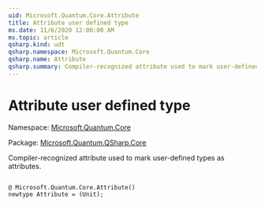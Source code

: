 ```yaml
---
uid: Microsoft.Quantum.Core.Attribute
title: Attribute user defined type
ms.date: 11/6/2020 12:00:00 AM
ms.topic: article
qsharp.kind: udt
qsharp.namespace: Microsoft.Quantum.Core
qsharp.name: Attribute
qsharp.summary: Compiler-recognized attribute used to mark user-defined types as attributes.
---
```


# Attribute user defined type

Namespace: [Microsoft.Quantum.Core](xref:Microsoft.Quantum.Core)

Package: [Microsoft.Quantum.QSharp.Core](https://nuget.org/packages/Microsoft.Quantum.QSharp.Core)


Compiler-recognized attribute used to mark user-defined types as attributes.

```qsharp

@ Microsoft.Quantum.Core.Attribute()
newtype Attribute = (Unit);
```

